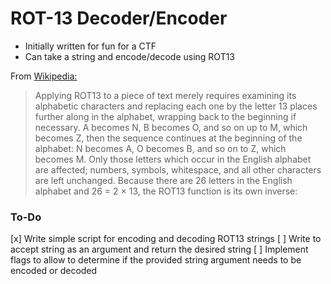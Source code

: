# ROT-13 Decoder/Encoder
 * Initially written for fun for a CTF
 * Can take a string and encode/decode using ROT13

From [Wikipedia:](https://en.wikipedia.org/wiki/ROT13)
> Applying ROT13 to a piece of text merely requires examining its alphabetic characters and replacing each one by the letter 13 places
> further along in the alphabet, wrapping back to the beginning if necessary. A becomes N, B becomes O, and so on up to M, which
> becomes Z, then the sequence continues at the beginning of the alphabet: N becomes A, O becomes B, and so on to Z, which becomes M.
> Only those letters which occur in the English alphabet are affected; numbers, symbols, whitespace, and all other characters are left
> unchanged. Because there are 26 letters in the English alphabet and 26 = 2 × 13, the ROT13 function is its own inverse:

### To-Do
[x] Write simple script for encoding and decoding ROT13 strings
[ ] Write to accept string as an argument and return the desired string
[ ] Implement flags to allow to determine if the provided string argument needs to be encoded or decoded 